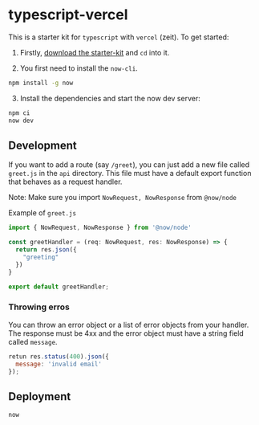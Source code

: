 # typescript-vercel

This is a starter kit for `typescript` with `vercel` (zeit). To get started:

1. Firstly, [download the starter-kit](https://github.com/hasura/codegen-assets/raw/master/typescript-vercel/typescript-vercel.zip) and `cd` into it.

2. You first need to install the `now-cli`.

  ```bash
  npm install -g now
  ```

3. Install the dependencies and start the now dev server:

  ```bash
  npm ci
  now dev
  ```

## Development

If you want to add a route (say `/greet`), you can just add a new file called `greet.js` in the `api` directory. This file must have a default export function that behaves as a request handler.

Note: Make sure you import `NowRequest, NowResponse` from `@now/node`

Example of `greet.js`

```typescript
import { NowRequest, NowResponse } from '@now/node'

const greetHandler = (req: NowRequest, res: NowResponse) => {
  return res.json({
    "greeting"
  })
}

export default greetHandler;
```

### Throwing erros

You can throw an error object or a list of error objects from your handler. The response must be 4xx and the error object must have a string field called `message`.

```js
retun res.status(400).json({
  message: 'invalid email'
});
```

## Deployment

```bash
now
```
